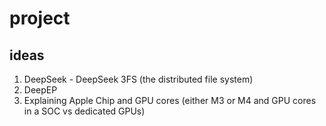 # project

## ideas

1. DeepSeek - DeepSeek 3FS (the distributed file system)
2. DeepEP
3. Explaining Apple Chip and GPU cores (either M3 or M4 and GPU cores in a SOC vs dedicated GPUs)
